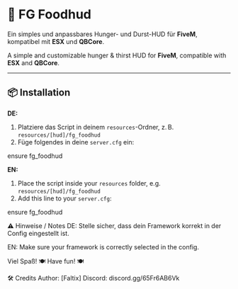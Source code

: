 # 🍔 FG Foodhud

Ein simples und anpassbares Hunger- und Durst-HUD für **FiveM**, kompatibel mit **ESX** und **QBCore**.

A simple and customizable hunger & thirst HUD for **FiveM**, compatible with **ESX** and **QBCore**.

---

## 📦 Installation

**DE:**
1. Platziere das Script in deinem `resources`-Ordner, z. B. `resources/[hud]/fg_foodhud`
2. Füge folgendes in deine `server.cfg` ein:

ensure fg_foodhud

**EN:**
1. Place the script inside your `resources` folder, e.g. `resources/[hud]/fg_foodhud`
2. Add this line to your `server.cfg`:

ensure fg_foodhud

⚠️ Hinweise / Notes
DE: Stelle sicher, dass dein Framework korrekt in der Config eingestellt ist.

EN: Make sure your framework is correctly selected in the config.

Viel Spaß! 🍽️
Have fun! 🍽️


🛠️ Credits
Author: [Faltix]
Discord: discord.gg/65Fr6AB6Vk